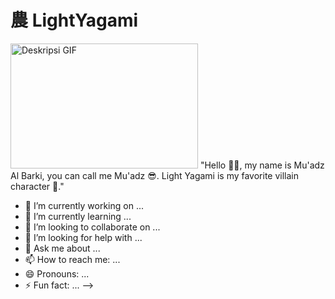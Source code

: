 # 農 LightYagami

<img src="https://link-ke-animated-emoji.gif" width="300" height="200" alt="Deskripsi GIF">
"Hello 🙌🙌, my name is Mu'adz Al Barki, you can call me Mu'adz 😎. Light Yagami is my favorite villain character 👹."

- 🔭 I’m currently working on ...
- 🌱 I’m currently learning ...
- 👯 I’m looking to collaborate on ...
- 🤔 I’m looking for help with ...
- 💬 Ask me about ...
- 📫 How to reach me: ...
- 😄 Pronouns: ...
- ⚡ Fun fact: ...
-->
